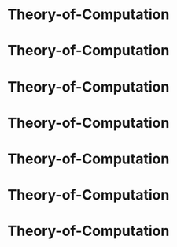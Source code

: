 # Theory-of-Computation
# Theory-of-Computation
# Theory-of-Computation
# Theory-of-Computation
# Theory-of-Computation
# Theory-of-Computation
# Theory-of-Computation
